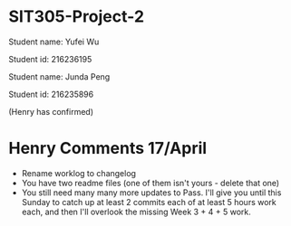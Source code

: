 # SIT305-Project-2

Student name: Yufei Wu

Student id: 216236195

Student name: Junda Peng

Student id: 216235896

(Henry has confirmed)

# Henry Comments 17/April #
- Rename worklog to changelog
- You have two readme files (one of them isn't yours - delete that one)
- You still need many many more updates to Pass. I'll give you until this Sunday to catch up at least 2 commits each of at least 5 hours work each, and then I'll overlook the missing Week 3 + 4 + 5 work.

